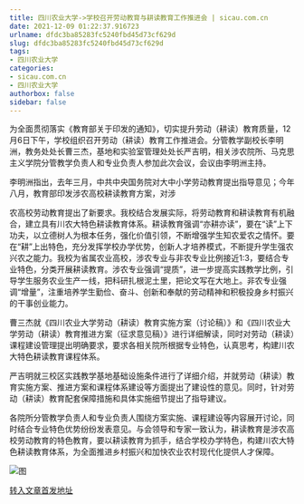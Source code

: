 ```yaml
---
title: 四川农业大学->学校召开劳动教育与耕读教育工作推进会 | sicau.com.cn
date: 2021-12-09 01:22:37.916723
urlname: dfdc3ba85283fc5240fbd45d73cf629d
slug: dfdc3ba85283fc5240fbd45d73cf629d
tags: 
- 四川农业大学
categories:
- sicau.com.cn
- 四川农业大学
authorbox: false
sidebar: false
---
```

为全面贯彻落实《教育部关于印发的通知》，切实提升劳动（耕读）教育质量，12月6日下午，学校组织召开劳动（耕读）教育工作推进会。分管教学副校长李明洲，教务处处长曹三杰，基地和实验室管理处处长严吉明，相关涉农院所、马克思主义学院分管教学负责人和专业负责人参加此次会议，会议由李明洲主持。

李明洲指出，去年三月，中共中央国务院对大中小学劳动教育提出指导意见；今年八月，教育部印发涉农高校耕读教育方案，对涉
<!--more-->
农高校劳动教育提出了新要求。我校结合发展实际，将劳动教育和耕读教育有机融合，建立具有川农大特色耕读教育体系。耕读教育强调“亦耕亦读”，要在“读”上下功夫，以立德树人为根本任务，强化价值引领，不断增强学生知农爱农之情怀。要在“耕”上出特色，充分发挥学校办学优势，创新人才培养模式，不断提升学生强农兴农之能力。我校为省属农业高校，涉农专业与非农专业比例接近1:3，要结合专业特色，分类开展耕读教育。涉农专业强调“提质”，进一步提高实践教学比例，引导学生服务农业生产一线，把科研扎根泥土里，把论文写在大地上。非农专业强调“增量”，注重培养学生勤俭、奋斗、创新和奉献的劳动精神和积极投身乡村振兴的干事创业能力。

曹三杰就《四川农业大学劳动（耕读）教育实施方案（讨论稿）》和《四川农业大学劳动（耕读）教育推进方案（征求意见稿）》进行详细解读，同时对劳动（耕读）课程建设管理提出明确要求，要求各相关院所根据专业特色，认真思考，构建川农大特色耕读教育课程体系。

严吉明就三校区实践教学基地基础设施条件进行了详细介绍，并就劳动（耕读）教育实施方案、推进方案和课程体系建设等方面提出了建设性的意见。同时，针对劳动（耕读）教育配套保障措施和具体实施细节提出了指导建议。  

各院所分管教学负责人和专业负责人围绕方案实施、课程建设等内容展开讨论，同时结合专业特色优势纷纷发表意见。与会领导和专家一致认为，耕读教育是涉农高校劳动教育的特色教育，要以耕读教育为抓手，结合学校办学特色，构建川农大特色耕读教育体系，为全面推进乡村振兴和加快农业农村现代化提供人才保障。

![图](https://news.sicau.edu.cn/__local/3/CF/B7/C7BE96303F29EF88C8A6FC19C66_39E5AB2B_29AB2.jpg)

[转入文章首发地址](https://news.sicau.edu.cn/info/1078/65909.htm)